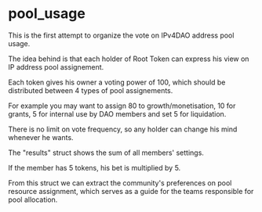 # pool_usage
This is the first attempt to organize the vote on IPv4DAO address pool usage.

The idea behind is that each holder of Root Token can express his view on IP address pool assignement.

Each token gives his owner a voting power of 100, which should be distributed between 4 types of pool assignements.

For example you may want to assign 80 to growth/monetisation, 10 for grants, 5 for internal use by DAO members and set 5 for liquidation.

There is no limit on vote frequency, so any holder can change his mind whenever he wants.

The "results" struct shows the sum of all members' settings.

If the member has 5 tokens, his bet is multiplied by 5.

From this struct we can extract the community's preferences on pool resource assignment, which serves as a guide for the teams responsible for pool allocation.
